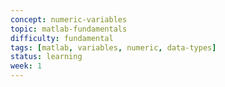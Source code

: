 ```yaml
---
concept: numeric-variables
topic: matlab-fundamentals
difficulty: fundamental
tags: [matlab, variables, numeric, data-types]
status: learning
week: 1
---
```

